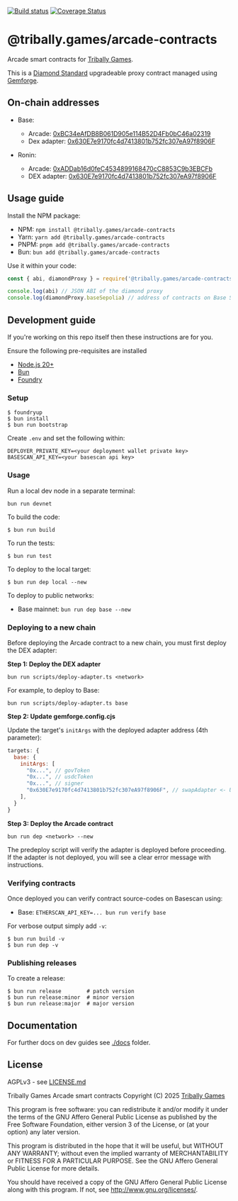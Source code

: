 [![Build status](https://github.com/tribally-games/arcade-contracts/actions/workflows/ci.yml/badge.svg?branch=main)](https://github.com/Tribally-Games/arcade-contracts/actions/workflows/ci.yml)
[![Coverage Status](https://coveralls.io/repos/github/Tribally-Games/arcade-contracts/badge.svg?branch=main)](https://coveralls.io/github/Tribally-Games/arcade-contracts?branch=main)

# @tribally.games/arcade-contracts

Arcade smart contracts for [Tribally Games](https://tribally.games).

This is a [Diamond Standard](https://eips.ethereum.org/EIPS/eip-2535) upgradeable proxy contract managed using [Gemforge](https://gemforge.xyz/).

## On-chain addresses

* Base:
  * Arcade: [0xBC34eAfDB8B061D905e114B52D4Fb0bC46a02319](https://basescan.org/address/0xBC34eAfDB8B061D905e114B52D4Fb0bC46a02319)
  * Dex adapter: [0x630E7e9170fc4d7413801b752fc307eA97f8906F](https://basescan.org/address/0x630E7e9170fc4d7413801b752fc307eA97f8906F)

* Ronin:
  * Arcade: [0xADDab16d0feC4534899168470cC8853C9b3EBCFb](https://app.roninchain.com/address/0xADDab16d0feC4534899168470cC8853C9b3EBCFb)
  * DEX adapter: [0x630E7e9170fc4d7413801b752fc307eA97f8906F](https://app.roninchain.com/address/0x630E7e9170fc4d7413801b752fc307eA97f8906F)

## Usage guide

Install the NPM package:

* NPM: `npm install @tribally.games/arcade-contracts`
* Yarn: `yarn add @tribally.games/arcade-contracts`
* PNPM: `pnpm add @tribally.games/arcade-contracts`
* Bun: `bun add @tribally.games/arcade-contracts`

Use it within your code:

```js
const { abi, diamondProxy } = require('@tribally.games/arcade-contracts');

console.log(abi) // JSON ABI of the diamond proxy
console.log(diamondProxy.baseSepolia) // address of contracts on Base Sepolia
```

## Development guide

If you're working on this repo itself then these instructions are for you.

Ensure the following pre-requisites are installed

* [Node.js 20+](https://nodejs.org)
* [Bun](https://bun.sh/)
* [Foundry](https://github.com/foundry-rs/foundry/blob/master/README.md)

### Setup

```shell
$ foundryup
$ bun install
$ bun run bootstrap
```

Create `.env` and set the following within:

```
DEPLOYER_PRIVATE_KEY=<your deployment wallet private key>
BASESCAN_API_KEY=<your basescan api key>
```

### Usage

Run a local dev node in a separate terminal:

```shell
bun run devnet
```

To build the code:

```shell
$ bun run build
```

To run the tests:

```shell
$ bun run test
```

To deploy to the local target:

```shell
$ bun run dep local --new
```

To deploy to public networks:

* Base mainnet: `bun run dep base --new`

### Deploying to a new chain

Before deploying the Arcade contract to a new chain, you must first deploy the DEX adapter:

**Step 1: Deploy the DEX adapter**

```shell
bun run scripts/deploy-adapter.ts <network>
```

For example, to deploy to Base:
```shell
bun run scripts/deploy-adapter.ts base
```

**Step 2: Update gemforge.config.cjs**

Update the target's `initArgs` with the deployed adapter address (4th parameter):

```js
targets: {
  base: {
    initArgs: [
      "0x...", // govToken
      "0x...", // usdcToken
      "0x...", // signer
      "0x630E7e9170fc4d7413801b752fc307eA97f8906F", // swapAdapter <- UPDATE THIS
    ],
  }
}
```

**Step 3: Deploy the Arcade contract**

```shell
bun run dep <network> --new
```

The predeploy script will verify the adapter is deployed before proceeding. If the adapter is not deployed, you will see a clear error message with instructions.

### Verifying contracts

Once deployed you can verify contract source-codes on Basescan using:

* Base: `ETHERSCAN_API_KEY=... bun run verify base`

For verbose output simply add `-v`:

```shell
$ bun run build -v
$ bun run dep -v
```

### Publishing releases

To create a release:

```shell
$ bun run release        # patch version
$ bun run release:minor  # minor version
$ bun run release:major  # major version
```

## Documentation

For further docs on dev guides see [./docs](./docs) folder.


## License

AGPLv3 - see [LICENSE.md](LICENSE.md)

Tribally Games Arcade smart contracts
Copyright (C) 2025  [Tribally Games](https://tribally.games)

This program is free software: you can redistribute it and/or modify
it under the terms of the GNU Affero General Public License as published by
the Free Software Foundation, either version 3 of the License, or
(at your option) any later version.

This program is distributed in the hope that it will be useful,
but WITHOUT ANY WARRANTY; without even the implied warranty of
MERCHANTABILITY or FITNESS FOR A PARTICULAR PURPOSE.  See the
GNU Affero General Public License for more details.

You should have received a copy of the GNU Affero General Public License
along with this program.  If not, see <http://www.gnu.org/licenses/>.